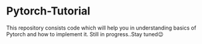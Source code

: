 # Pytorch-Tutorial
This repository consists code which will help you in understanding basics of Pytorch and how to implement it.
Still in progress..Stay tuned😉
